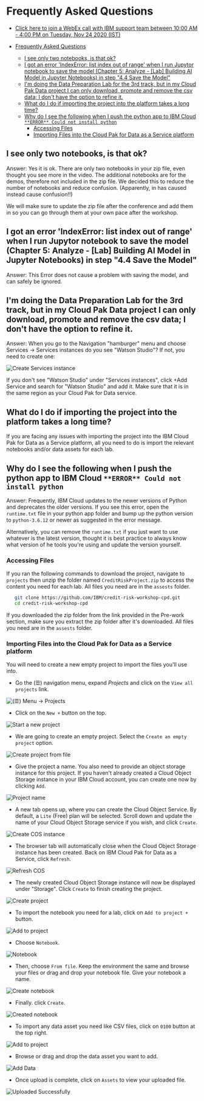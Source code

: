 # Frequently Asked Questions 

- [Click here to join a WebEx call with IBM support team between 10:00 AM - 4:00 PM on Tuesday, Nov 24 2020 (IST)](https://ibm.webex.com/webappng/sites/ibm/meeting/info/55e46bbc68ea42e496e8eae59017ad71?siteurl=ibm&MTID=md3c254364ceb8f04386f847515b33035)

- [Frequently Asked Questions](#frequently-asked-questions)
  - [I see only two notebooks, is that ok?](#i-see-only-two-notebooks-is-that-ok)
  - [I got an error 'IndexError: list index out of range' when I run Jupytor notebook to save the model (Chapter 5: Analyze - [Lab] Building AI Model in Jupyter Notebooks) in step  "4.4 Save the Model"](#i-got-an-error-indexerror-list-index-out-of-range-when-i-run-jupytor-notebook-to-save-the-model-chapter-5-analyze---lab-building-ai-model-in-jupyter-notebooks-in-step-44-save-the-model)
  - [I'm doing the Data Preparation Lab for the 3rd track, but in my Cloud Pak Data project I can only download, promote and remove the csv data; I don't have the option to refine it.](#im-doing-the-data-preparation-lab-for-the-3rd-track-but-in-my-cloud-pak-data-project-i-can-only-download-promote-and-remove-the-csv-data-i-dont-have-the-option-to-refine-it)
  - [What do I do if importing the project into the platform takes a long time?](#what-do-i-do-if-importing-the-project-into-the-platform-takes-a-long-time)
  - [Why do I see the following when I push the python app to IBM Cloud `**ERROR** Could not install python`](#why-do-i-see-the-following-when-i-push-the-python-app-to-ibm-cloud-error-could-not-install-python)
    - [Accessing Files](#accessing-files)
    - [Importing Files into the Cloud Pak for Data as a Service platform](#importing-files-into-the-cloud-pak-for-data-as-a-service-platform)

## I see only two notebooks, is that ok?

Answer: Yes it is ok. There are only two notebooks in your zip file, even thought you see more in the video. The additional notebooks are for the demos, therefore not included in the zip file. We decided this to reduce the number of notebooks and reduce confusion. (Apparently, in has caused instead cause confusion!!)

We will make sure to update the zip file after the conference and add them in so you can go through them at your own pace after the workshop.

## I got an error 'IndexError: list index out of range' when I run Jupytor notebook to save the model (Chapter 5: Analyze - [Lab] Building AI Model in Jupyter Notebooks) in step  "4.4 Save the Model"

Answer: This Error does not cause a problem with saving the model, and can safely be ignored.

## I'm doing the Data Preparation Lab for the 3rd track, but in my Cloud Pak Data project I can only download, promote and remove the csv data; I don't have the option to refine it.

Answer: When you go to the Navigation "hamburger" menu and choose Services -> Services instances do you see "Watson Studio"? If not, you need to create one:

![Create Services instance](../.gitbook/assets/images/faq/faq-service-instance-create.png)

If you don't see "Watson Studio" under "Services instances", click +Add Service and search for "Watson Studio" and add it. Make sure that it is in the same region as your Cloud Pak for Data service.

## What do I do if importing the project into the platform takes a long time?

If you are facing any issues with importing the project into the IBM Cloud Pak for Data as a Service platform, all you need to do is import the relevant notebooks and/or data assets for each lab.

## Why do I see the following when I push the python app to IBM Cloud `**ERROR** Could not install python`

Answer: Frequently, IBM Cloud updates to the newer versions of Python and deprecates the older versions. If you see this error, open the `runtime.txt` file in your python app folder and bump up the python version to `python-3.6.12` or newer as suggested in the error message.

Alternatively, you can remove the `runtime.txt` if you just want to use whatever is the latest version, thought it is best practice to always know what version of he tools you're using and update the version yourself. 

### Accessing Files

If you ran the following commands to download the project, navigate to `projects` then unzip the folder named `CreditRiskProject.zip` to access the content you need for each lab. All files you need are in the `assests` folder.

```bash
   git clone https://github.com/IBM/credit-risk-workshop-cpd.git
   cd credit-risk-workshop-cpd
   ```
If you downloaded the zip folder from the link provided in the Pre-work section, make sure you extract the zip folder after it's downloaded. All files you need are in the `assests` folder.

### Importing Files into the Cloud Pak for Data as a Service platform

You will need to create a new empty project to import the files you'll use into.

* Go the (☰) navigation menu, expand *Projects* and click on the `View all projects` link.

![(☰) Menu -> Projects](../.gitbook/assets/images/navigation/menu-projects.png)

* Click on the `New +` button on the top.

![Start a new project](../.gitbook/assets/images/prework/new-project.png)

* We are going to create an empty project. Select the `Create an empty project` option.

![Create project from file](../.gitbook/assets/images/faq/new-empty-project.png)

* Give the project a name. You also need to provide an object storage instance for this project. If you haven't already created a Cloud Object Storage instance in your IBM Cloud account, you can create one now by clicking `Add`.

![Project name](../.gitbook/assets/images/faq/project-name.png)

* A new tab opens up, where you can create the Cloud Object Service. By default, a `Lite` (Free) plan will be selected. Scroll down and update the name of your Cloud Object Storage service if you wish, and click `Create`.

![Create COS instance](../.gitbook/assets/images/prework/create-cos-instance.png)

* The browser tab will automatically close when the Cloud Object Storage instance has been created. Back on IBM Cloud Pak for Data as a Service, click `Refresh`.

![Refresh COS](../.gitbook/assets/images/faq/refresh-cos.png)

* The newly created Cloud Object Storage instance will now be displayed under "Storage". Click `Create` to finish creating the project.

![Create project](../.gitbook/assets/images/faq/create-project.png)

* To import the notebook you need for a lab, click on `Add to project +` button.

![Add to project](../.gitbook/assets/images/faq/add-to-project.png)

* Choose `Notebook`.

![Notebook](../.gitbook/assets/images/faq/notebook.png)

* Then, choose `From file`. Keep the environment the same and browse your files or drag and drop your notebook file. Give your notebook a name.

![Create notebook](../.gitbook/assets/images/faq/create-notebook.png)

* Finally. click `Create`.

![Created notebook](../.gitbook/assets/images/faq/created-notebook.png)

* To import any data asset you need like CSV files, click on `0100` button at the top right.

![Add to project](../.gitbook/assets/images/faq/add-data-to-project.png)

* Browse or drag and drop the data asset you want to add. 

![Add Data](../.gitbook/assets/images/faq/browse-drag-data.png)

* Once upload is complete, click on `Assets` to view your uploaded file.

![Uploaded Successfully](../.gitbook/assets/images/faq/uploaded-data.png)




